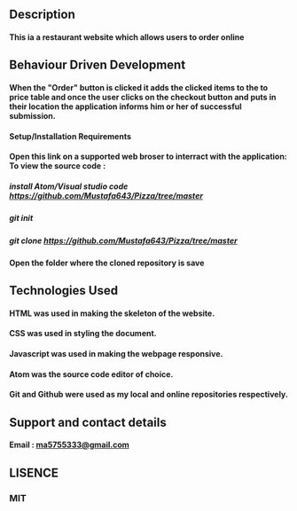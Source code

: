 ## Description

#### This ia a restaurant website which allows users to order online

## Behaviour Driven Development

#### When the "Order" button is clicked it adds the clicked items to the to price table and once the user clicks on the checkout button and puts in their location the application informs him or her of successful submission. 

#### Setup/Installation Requirements

 #### Open this link on a supported web broser to interract with the application:  To view the source code :
 ##### install Atom/Visual studio code https://github.com/Mustafa643/Pizza/tree/master
 ##### git init
##### git clone  https://github.com/Mustafa643/Pizza/tree/master
#### Open the folder where the cloned repository is save

## Technologies Used

 #### HTML was used in making the skeleton of the website.
#### CSS was used in styling the document.
#### Javascript was used in making the webpage responsive.
#### Atom was the source code editor of choice.
#### Git and Github were used as my local and online repositories respectively.

## Support and contact details
 #### Email : ma5755333@gmail.com

 ## LISENCE 
 ### MIT


